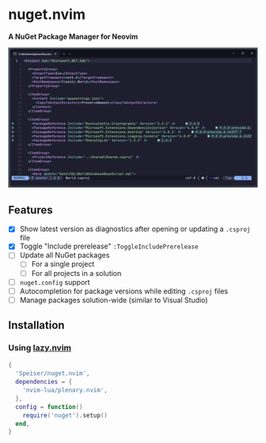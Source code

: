 # nuget.nvim
**A NuGet Package Manager for Neovim**

![screenshot](doc/screenshot.png)

## Features
- [x] Show latest version as diagnostics after opening or updating a `.csproj` file
- [x] Toggle "Include prerelease" `:ToggleIncludePrerelease`
- [ ] Update all NuGet packages
  - [ ] For a single project
  - [ ] For all projects in a solution
- [ ] `nuget.config` support
- [ ] Autocompletion for package versions while editing `.csproj` files
- [ ] Manage packages solution-wide (similar to Visual Studio)

## Installation
### Using [lazy.nvim](https://github.com/folke/lazy.nvim)
```lua
{
  'Speiser/nuget.nvim',
  dependencies = {
    'nvim-lua/plenary.nvim',
  },
  config = function()
    require('nuget').setup()
  end,
}
```
